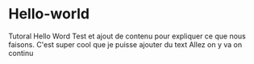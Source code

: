 # Hello-world
Tutoral Hello Word
Test et ajout de contenu pour expliquer ce que nous faisons. 
C'est super cool que je puisse ajouter du text 
Allez on y va on continu
